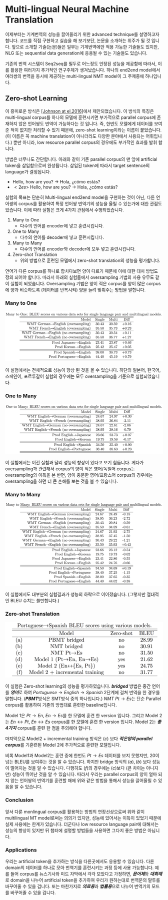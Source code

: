 # Multi-lingual Neural Machine Translation

이제부터는 기계번역의 성능을 끌어올리기 위한 advanced technique를 설명하고자 합니다. 코드를 직접 구현하고 실습을 해 보기보단, 논문을 소개하는 위주가 될 것 입니다. 앞으로 소개할 기술(논문)들은 일부는 기계번역에만 적용 가능한 기술들도 있지만, NLG 또는 sequential data generation에 응용될 수 있는  기술들도 있습니다.

기존의 번역 시스템이 Seq2seq를 필두로 어느정도 안정된 성능을 제공함에 따라서, 이를 활용한 여러가지 추가적인 연구주제가 생겨났습니다. 하나의 end2end model에서 여러쌍의 번역을 동시에 제공하는 multi-lingual NMT model이 그 주제중에 하나입니다.

## Zero-shot Learning

이 흥미로운 방식은 [\[Johnson at el.2016\]](https://arxiv.org/pdf/1611.04558.pdf)에서 제안되었습니다. 이 방식의 특징은 multi-lingual corpus를 하나의 모델에 훈련시키면 부가적으로 parallel corpus에 존재하지 않은 언어쌍도 번역이 가능하다는 것 입니다. 즉, 한번도 모델에게 데이터를 보여준 적이 없지만 처리할 수 있기 때문에, zero-shot learning이라는 이름이 붙었습니다. (이 이름은 꼭 machine translation이 아니더라도 다양한 분야에서 사용되는 어휘입니다.) 뿐만 아니라, low resource parallel corpus의 경우에도 부가적인 효과를 발휘 합니다.

방법은 너무나도 간단합니다. 아래와 같이 기존 parallel corpus의 맨 앞에 artificial token을 삽입함으로써 완성됩니다. 삽입된 token에 따라서 target sentence의 language가 결정됩니다.

- Hello, how are you? $\rightarrow$ Hola, ¿cómo estás?
- $<2es>$ Hello, how are you? $\rightarrow$ Hola, ¿cómo estás?

실험의 목표는 단순히 Multi-lingual end2end model을 구현하는 것이 아닌, 다른 언어쌍의 corpus를 활용하여 특정 언어쌍 번역기의 성능을 올릴 수 있는가에 대한 관점도 있습니다. 이에 따라 실험은 크게 4가지 관점에서 수행되었습니다.

1. Many to One
    - 다수의 언어를 encoder에 넣고 훈련시킵니다.
2. One to Many
    - 다수의 언어를 decoder에 넣고 훈련시킵니다.
3. Many to Many
    - 다수의 언어를 encoder와 decoder에 모두 넣고 훈련시킵니다.
4. Zero-shot Translation
    - 위의 방법으로 훈련된 모델에서 zero-shot translation의 성능을 평가합니다.
    
언어가 다른 corpus를 하나로 합치다보면 양이 다르기 때문에 이에 대한 대처 방법도 정의 되어야 합니다. 따라서 아래의 실험들에서 oversampling 기법의 사용 유무도 같이 실험이 되었습니다. Oversampling 기법은 양이 적은 corpus를 양이 많은 corpus에 양과 비슷하도록 (데이터를 반복시켜) 양을 늘려 맞춰주는 방법을 말합니다.

### Many to One

![](/assets/nmt-zeroshot-1.png)

이 실험에서는 전체적으로 성능이 향상 된 것을 볼 수 있습니다. 하단의 일본어, 한국어, 스페인어, 포르투갈어 실험의 경우에는 모두 oversampling을 기준으로 실험되었습니다.

### One to Many

![](/assets/nmt-zeroshot-2.png)

이 실험에서는 이전 실험과 달리 성능의 향상이 있다고 보기 힘듭니다. 게다가 oversampling과 관련해서 corpus의 양이 적은 영어/독일어 corpus는 oversampling의 이득을 본 반면, 양이 충분한 영어/프랑스어 corpus의 경우에는 oversampling을 하면 더 큰 손해를 보는 것을 볼 수 있습니다.

### Many to Many

![](/assets/nmt-zeroshot-3.png)

이 실험에서도 대부분의 실험결과가 성능의 하락으로 이어졌습니다. (그렇지만 절대적인 BLEU 수치는 쓸만합니다.)

### Zero-shot Translation

![](/assets/nmt-zeroshot-4.png)

이 실험은 Zero-shot learning의 성능을 평가하였습니다. ***bridged*** 방법은 중간 언어를 ***영어***로 하여 $Portuguese \rightarrow English \rightarrow Spanish$ 2단계에 걸쳐 번역을 한 경우를 말합니다. (***PBMT***방식은 SMT방식 중의 하나입니다.) $NMT~Pt \rightarrow Es$는 단순 Parallel corpus를 활용하여 기존의 방법대로 훈련한 baseline입니다.

Model 1은 $Pt \rightarrow En$, $En \rightarrow Es$를 한 모델에 훈련 한 version 입니다. 그리고 Model 2는 $En \leftrightarrow Pt$, $En \leftrightarrow Es$ corpus를 한 모델에 훈련 한 version 입니다. Model 2는 ***총 4가지*** corpus를 훈련 한 점을 주의해야 합니다.

마지막으로 Model2 + incremental training 방식은 $(c)$ 보다 ***적은양의 parallel corpus***를 기훈련된 Model 2에 추가적으로 훈련한 모델입니다.

비록 Model1과 Model2는 훈련 중에 한번도 $Pt \rightarrow Es$ 데이터를 보지 못했지만, 20이 넘는 BLEU를 보여주는 것을 알 수 있습니다. 하지만 bridge 방식의 $(a),(b)$ 보다 성능이 떨어지는 것을 알 수 있습니다. 다행히도 $(f)$의 경우에는 $(c)$보다 (큰 차이는 아니지만) 성능이 뛰어난 것을 알 수 있습니다. 따라서 우리는 parallel corpus의 양이 얼마 되지 않는 언어쌍의 번역기를 훈련할 때에 위와 같은 방법을 통해서 성능을 끌어올릴 수 있음을 알 수 있습니다.

### Conclusion

앞서 다룬 monlingual corpus를 활용하는 방법의 연장선상으로써 위와 같이 multilingual MT model로써는 의의가 있지만, 성능에 있어서는 이득이 있었기 때문에 실제 사용에는 한계가 있습니다. 더군다나 low resource language pair에 대해서는 성능의 향상이 있지만 뒤 챕터에 설명할 방법들을 사용하면 그다지 좋은 방법은 아닙니다.

### Applications

우리는 artificial token을 추가하는 방식을 다른곳에서도 응용할 수 있습니다. 다른 domain의 데이터를 하나로 모아 번역기를 훈련시키는 과정 등에 사용 가능합니다. 예를 들어 corpus를 뉴스기사와 미드 자막에서 각각 모았다고 가정하면, ***문어체***와 ***대화체***로 domain을 나누어 artificial token을 추가하여 우리가 원하는대로 번역문의 말투를 바꾸어줄 수 있을 겁니다. 또는 마찬가지로 ***의료용***과 ***법률용***으로 나누어 번역기의 모드를 바꾸어줄 수 있을 겁니다.